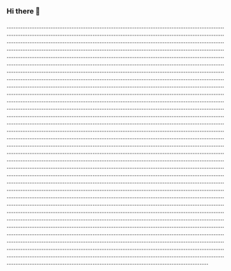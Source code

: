 ### Hi there 👋

...................................................................................................................................................................................................................................................................................................................................................................................................................................................................................................................................................................................................................................................................................................................................................................................................................................................................................................................................................................................................................................................................................................................................................................................................................................................................................................................................................................................................................................................................................................................................................................................................................................................................................................................................................................................................................................................................................................................................................................................................................................................................................................................................................................................................................................................................................................................................................................................................................................................................................................................................................................................................................................................................................................................................................................................................................................................................................................................................................................................................................................................................................................................................................................................................................................................................................................................................................................................................................................................................................................................................................................................................................................................................................................................................................................................................................................................................................................................................................................................................................................................................................................................................................................................................................................................